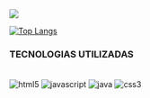 <picture>
<source
  srcset="https://github-readme-stats.vercel.app/api?username=mchnunes&show_icons=true&theme=dark"
  media="(prefers-color-scheme: dark)"
/>
<source
  srcset="https://github-readme-stats.vercel.app/api?username=mchnunes&show_icons=true&theme=dark"
  media="(prefers-color-scheme: light), (prefers-color-scheme: no-preference)"
/>
<img src="https://github-readme-stats.vercel.app/api?username=mchnunes&show_icons=true&theme=dark" />
</picture>

[![Top Langs](https://github-readme-stats.vercel.app/api/top-langs/?username=mchnunes&layout=compact&theme=dark)](https://github.com/mchnunes/github-readme-stats)

### <STRONG>TECNOLOGIAS UTILIZADAS</STRONG>
<div style="display: inline_block"><br/>
 <img align=center alt="html5" src="https://img.shields.io/badge/HTML-239120?style=for-the-badge&logo=html5&logoColor=white">
 <img align=center alt="javascript" src="https://img.shields.io/badge/JavaScript-323330?style=for-the-badge&logo=javascript&logoColor=F7DF1E">
 <img align=center alt="java" src="https://img.shields.io/badge/Java-ED8B00?style=for-the-badge&logo=openjdk&logoColor=white" >
 <img align=center alt="css3" src="https://img.shields.io/badge/CSS3-1572B6?style=for-the-badge&logo=css3&logoColor=white" />
</div>
